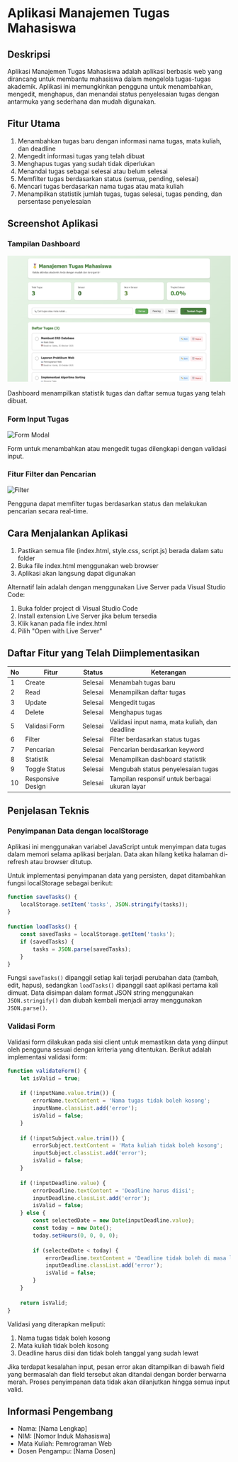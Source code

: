 # Aplikasi Manajemen Tugas Mahasiswa

## Deskripsi

Aplikasi Manajemen Tugas Mahasiswa adalah aplikasi berbasis web yang dirancang untuk membantu mahasiswa dalam mengelola tugas-tugas akademik. Aplikasi ini memungkinkan pengguna untuk menambahkan, mengedit, menghapus, dan menandai status penyelesaian tugas dengan antarmuka yang sederhana dan mudah digunakan.

## Fitur Utama

1. Menambahkan tugas baru dengan informasi nama tugas, mata kuliah, dan deadline
2. Mengedit informasi tugas yang telah dibuat
3. Menghapus tugas yang sudah tidak diperlukan
4. Menandai tugas sebagai selesai atau belum selesai
5. Memfilter tugas berdasarkan status (semua, pending, selesai)
6. Mencari tugas berdasarkan nama tugas atau mata kuliah
7. Menampilkan statistik jumlah tugas, tugas selesai, tugas pending, dan persentase penyelesaian

## Screenshot Aplikasi

### Tampilan Dashboard
![Dashboard](screenshots/dashboard.png)

Dashboard menampilkan statistik tugas dan daftar semua tugas yang telah dibuat.

### Form Input Tugas
![Form Modal](screenshots/modal-form.png)

Form untuk menambahkan atau mengedit tugas dilengkapi dengan validasi input.

### Fitur Filter dan Pencarian
![Filter](screenshots/filter-search.png)

Pengguna dapat memfilter tugas berdasarkan status dan melakukan pencarian secara real-time.

## Cara Menjalankan Aplikasi

1. Pastikan semua file (index.html, style.css, script.js) berada dalam satu folder
2. Buka file index.html menggunakan web browser
3. Aplikasi akan langsung dapat digunakan

Alternatif lain adalah dengan menggunakan Live Server pada Visual Studio Code:
1. Buka folder project di Visual Studio Code
2. Install extension Live Server jika belum tersedia
3. Klik kanan pada file index.html
4. Pilih "Open with Live Server"

## Daftar Fitur yang Telah Diimplementasikan

| No | Fitur | Status | Keterangan |
|----|-------|--------|-----------|
| 1 | Create | Selesai | Menambah tugas baru |
| 2 | Read | Selesai | Menampilkan daftar tugas |
| 3 | Update | Selesai | Mengedit tugas |
| 4 | Delete | Selesai | Menghapus tugas |
| 5 | Validasi Form | Selesai | Validasi input nama, mata kuliah, dan deadline |
| 6 | Filter | Selesai | Filter berdasarkan status tugas |
| 7 | Pencarian | Selesai | Pencarian berdasarkan keyword |
| 8 | Statistik | Selesai | Menampilkan dashboard statistik |
| 9 | Toggle Status | Selesai | Mengubah status penyelesaian tugas |
| 10 | Responsive Design | Selesai | Tampilan responsif untuk berbagai ukuran layar |

## Penjelasan Teknis

### Penyimpanan Data dengan localStorage

Aplikasi ini menggunakan variabel JavaScript untuk menyimpan data tugas dalam memori selama aplikasi berjalan. Data akan hilang ketika halaman di-refresh atau browser ditutup.

Untuk implementasi penyimpanan data yang persisten, dapat ditambahkan fungsi localStorage sebagai berikut:

```javascript
function saveTasks() {
    localStorage.setItem('tasks', JSON.stringify(tasks));
}

function loadTasks() {
    const savedTasks = localStorage.getItem('tasks');
    if (savedTasks) {
        tasks = JSON.parse(savedTasks);
    }
}
```

Fungsi `saveTasks()` dipanggil setiap kali terjadi perubahan data (tambah, edit, hapus), sedangkan `loadTasks()` dipanggil saat aplikasi pertama kali dimuat. Data disimpan dalam format JSON string menggunakan `JSON.stringify()` dan diubah kembali menjadi array menggunakan `JSON.parse()`.

### Validasi Form

Validasi form dilakukan pada sisi client untuk memastikan data yang diinput oleh pengguna sesuai dengan kriteria yang ditentukan. Berikut adalah implementasi validasi form:

```javascript
function validateForm() {
    let isValid = true;
    
    if (!inputName.value.trim()) {
        errorName.textContent = 'Nama tugas tidak boleh kosong';
        inputName.classList.add('error');
        isValid = false;
    }
    
    if (!inputSubject.value.trim()) {
        errorSubject.textContent = 'Mata kuliah tidak boleh kosong';
        inputSubject.classList.add('error');
        isValid = false;
    }
    
    if (!inputDeadline.value) {
        errorDeadline.textContent = 'Deadline harus diisi';
        inputDeadline.classList.add('error');
        isValid = false;
    } else {
        const selectedDate = new Date(inputDeadline.value);
        const today = new Date();
        today.setHours(0, 0, 0, 0);
        
        if (selectedDate < today) {
            errorDeadline.textContent = 'Deadline tidak boleh di masa lalu';
            inputDeadline.classList.add('error');
            isValid = false;
        }
    }
    
    return isValid;
}
```

Validasi yang diterapkan meliputi:
1. Nama tugas tidak boleh kosong
2. Mata kuliah tidak boleh kosong
3. Deadline harus diisi dan tidak boleh tanggal yang sudah lewat

Jika terdapat kesalahan input, pesan error akan ditampilkan di bawah field yang bermasalah dan field tersebut akan ditandai dengan border berwarna merah. Proses penyimpanan data tidak akan dilanjutkan hingga semua input valid.

## Informasi Pengembang

- Nama: [Nama Lengkap]
- NIM: [Nomor Induk Mahasiswa]
- Mata Kuliah: Pemrograman Web
- Dosen Pengampu: [Nama Dosen]
